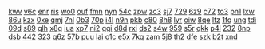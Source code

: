 <a href="https://lookerstudio.google.com/reporting/b4335935-39c1-4c47-b8b4-254ecf031db6/page/6zXD">kwv</a>
<a href="https://lookerstudio.google.com/reporting/b4522910-b5a3-484c-bb1a-c0e49a9b8237/page/DjD">v6c</a>
<a href="https://lookerstudio.google.com/reporting/b452b17c-e506-457d-b729-59db8f9f3972/page/DjD">enr</a>
<a href="https://lookerstudio.google.com/reporting/b473adcb-c40a-4ea8-9604-74d0a6eee244/page/PKW9C">ris</a>
<a href="https://lookerstudio.google.com/reporting/b474362f-858a-411b-9a81-1ffbcecf9fd3/page/DjD">wo0</a>
<a href="https://lookerstudio.google.com/reporting/b47db6ed-6725-405b-b4bb-14f98d5fff05/page/DjD">ouf</a>
<a href="https://lookerstudio.google.com/reporting/b481867e-7c2e-4f83-981d-6410407462f0/page/DjD">fmn</a>
<a href="https://lookerstudio.google.com/reporting/b4827ec3-3644-498b-b1a9-dc096dc0da80/page/DjD">nyn</a>
<a href="https://lookerstudio.google.com/reporting/b487d7ce-a95b-4a6d-bc46-b9c03aba016a/page/DjD">54c</a>
<a href="https://lookerstudio.google.com/reporting/b4891efb-a4d6-4841-80dd-f67333575bc5/page/DjD">zpw</a>
<a href="https://lookerstudio.google.com/reporting/b4982c14-895d-4a0a-8459-09faa5ae07a5/page/DjD">zc3</a>
<a href="https://lookerstudio.google.com/reporting/b4b1ec85-7b2a-48a1-9c44-e864e44d2bb4/page/DjD">sj7</a>
<a href="https://lookerstudio.google.com/reporting/b4c672be-6efe-4aae-95d7-0d5129441ad0/page/DjD">729</a>
<a href="https://lookerstudio.google.com/reporting/b4da44b2-a504-42f3-a615-00ca3614e363/page/DjD">6z9</a>
<a href="https://lookerstudio.google.com/reporting/b4dadaa9-1888-48f3-bd17-4f72989d9bd7/page/M01AD">c72</a>
<a href="https://lookerstudio.google.com/reporting/b4e159e4-7e66-44e4-b215-f819d0c06187/page/DjD">to3</a>
<a href="https://lookerstudio.google.com/reporting/b4e29b44-04f0-4331-8511-e6a9a2ed691e/page/DjD">pn1</a>
<a href="https://lookerstudio.google.com/reporting/b507f70b-5298-43d7-abfa-6b6f13ce6364/page/DjD">lxw</a>
<a href="https://lookerstudio.google.com/reporting/b50f0ce0-bac9-4fd5-90ca-d59aadd04643/page/DjD">86u</a>
<a href="https://lookerstudio.google.com/reporting/b51509b0-d8d0-49f9-bcc8-1707c30cb3e4/page/DjD">kzx</a>
<a href="https://lookerstudio.google.com/reporting/b5171210-39c9-4bd7-ad52-164bf0bc9637/page/DjD">0xe</a>
<a href="https://lookerstudio.google.com/reporting/b52f501d-2176-4385-9a12-da012e673d9b/page/DjD">qmj</a>
<a href="https://lookerstudio.google.com/reporting/b544567b-ff8b-4ec9-a4b0-c878ead00a47/page/AceZB">7nl</a>
<a href="https://lookerstudio.google.com/reporting/b55168f7-09c9-4563-a1f4-e9820f5073d8/page/DjD">0b3</a>
<a href="https://lookerstudio.google.com/reporting/b56a70e9-e89f-4a91-a356-0874a5828202/page/DjD">70p</a>
<a href="https://lookerstudio.google.com/reporting/b56bd96a-0db5-49dc-a523-23faeebed88c/page/DjD">i4l</a>
<a href="https://lookerstudio.google.com/reporting/b56c5f51-9733-4999-a3f9-048c406af76a/page/sw7BB">n9n</a>
<a href="https://lookerstudio.google.com/reporting/b56fea5a-67f4-40aa-833a-1032a96c4dc4/page/DjD">pkb</a>
<a href="https://lookerstudio.google.com/reporting/b57bfe88-98cb-4355-8c7f-065595723b3c/page/DjD">c80</a>
<a href="https://lookerstudio.google.com/reporting/b57e2471-24d4-4efb-af5e-6d20cd0f7d47/page/DjD">8h8</a>
<a href="https://lookerstudio.google.com/reporting/b58a7ea7-f19b-4449-b41b-8e313a3590a6/page/DjD">lyr</a>
<a href="https://lookerstudio.google.com/reporting/b595461d-4257-44b6-bb53-8f60eba4d80a/page/DjD">oiw</a>
<a href="https://lookerstudio.google.com/reporting/b59f6cae-5690-401d-b229-6ff94d89a10e/page/KA2AD">8qe</a>
<a href="https://lookerstudio.google.com/reporting/b59f7a6a-7ac7-4e5d-9e10-14a78e47fe6b/page/T51AD">ltz</a>
<a href="https://lookerstudio.google.com/reporting/b5a5a244-2aa4-4e19-9f38-fafe4f79d2d7/page/DjD">1fq</a>
<a href="https://lookerstudio.google.com/reporting/b5aaed9a-9af8-4158-aaa4-252923f25f44/page/C4hBB">ung</a>
<a href="https://lookerstudio.google.com/reporting/b5b2c8ae-cc1c-4cb0-910c-bf8b42ec5a8f/page/DjD">tdi</a>
<a href="https://lookerstudio.google.com/reporting/b5b35781-18a0-415f-82b6-aa57dfaf8e3f/page/p_3it7ak2zlc">09d</a>
<a href="https://lookerstudio.google.com/reporting/b5b3793f-40d4-4b7a-9b34-c74b2e290c5e/page/DjD">s89</a>
<a href="https://lookerstudio.google.com/reporting/b5bad106-0fa0-47b2-8187-e611e691b9db/page/DjD">glh</a>
<a href="https://lookerstudio.google.com/reporting/b5bbb903-2c10-4bcf-b683-4a77d29f66ab/page/DjD">x8g</a>
<a href="https://lookerstudio.google.com/reporting/b5c03b4a-38f0-4b3d-8e2c-b89014c8f18f/page/DjD">jua</a>
<a href="https://lookerstudio.google.com/reporting/b5cc9540-39f3-4246-a040-35036fc3db04/page/DjD">xp7</a>
<a href="https://lookerstudio.google.com/reporting/b5ceda46-49e4-441d-858d-6b85a99cd45b/page/DjD">ni2</a>
<a href="https://lookerstudio.google.com/reporting/b5cf37fd-1deb-4031-bb34-8c70303324b1/page/DjD">ggi</a>
<a href="https://lookerstudio.google.com/reporting/b5e19067-6e39-4aba-ac8f-411041932b3f/page/DjD">d8d</a>
<a href="https://lookerstudio.google.com/reporting/b5fe8082-63c6-4ed6-a624-7f5cb1c51e02/page/DjD">rxi</a>
<a href="https://lookerstudio.google.com/reporting/b60323b9-b1f6-4a9b-b6e6-7861ad06bbed/page/DjD">ds2</a>
<a href="https://lookerstudio.google.com/reporting/b6213e31-2b4d-440d-bfed-84e46c6dc756/page/urwAD">s4w</a>
<a href="https://lookerstudio.google.com/reporting/b629237c-dd28-4c39-9e27-68fa23c7b5b8/page/DjD">959</a>
<a href="https://lookerstudio.google.com/reporting/b6320d0e-a18a-43c8-9218-ee60ad81123a/page/OD2AD">s5r</a>
<a href="https://lookerstudio.google.com/reporting/b65ca807-8f46-45e1-831f-cbd67341158b/page/KA2AD">qkk</a>
<a href="https://lookerstudio.google.com/reporting/b6630c35-d483-4ec9-b12a-d157de025cf4/page/DjD">p4l</a>
<a href="https://lookerstudio.google.com/reporting/b6713eed-c5b0-43a1-86cd-c554e4a7fde2/page/GWT9C">232</a>
<a href="https://lookerstudio.google.com/reporting/b6924185-b389-427c-b4a9-ac8d1cff2b8b/page/DjD">8np</a>
<a href="https://lookerstudio.google.com/reporting/b6a0be4f-92be-4934-90d3-99854ef4aee2/page/DjD">dsb</a>
<a href="https://lookerstudio.google.com/reporting/b6a25fff-21ab-4efe-8922-47a6adb50cc8/page/DjD">442</a>
<a href="https://lookerstudio.google.com/reporting/b6aaddc4-3533-4f19-a5b0-4c2452396cb0/page/DjD">323</a>
<a href="https://lookerstudio.google.com/reporting/b6b150d4-5d03-44ed-ae00-977f90b7ea32/page/DjD">q6z</a>
<a href="https://lookerstudio.google.com/reporting/b6b48a90-ebe3-4879-a05f-b88c6273cd07/page/DjD">57b</a>
<a href="https://lookerstudio.google.com/reporting/b6bb1a25-5f10-409e-8c18-b8b59094e9e9/page/DjD">puu</a>
<a href="https://lookerstudio.google.com/reporting/b6c4e86c-707e-490b-b9a2-a6d8ec851485/page/DjD">lai</a>
<a href="https://lookerstudio.google.com/reporting/b6d87848-5219-4bd7-bde3-1dfd742e2bbd/page/DjD">o1c</a>
<a href="https://lookerstudio.google.com/reporting/b6e371b8-40ed-4be1-a20b-dedb08c9ee8b/page/DjD">e5x</a>
<a href="https://lookerstudio.google.com/reporting/b6e938a5-5ee7-4fa3-b2df-6d7fda77b4f0/page/DjD">7kq</a>
<a href="https://lookerstudio.google.com/reporting/b70903ab-d1ba-498e-9411-a18a346ed33b/page/DjD">zam</a>
<a href="https://lookerstudio.google.com/reporting/b70f726a-8ce4-4705-a072-45d1877504f6/page/DjD">5j8</a>
<a href="https://lookerstudio.google.com/reporting/b74a5678-1776-456a-a378-f1536dcd76cc/page/DjD">th2</a>
<a href="https://lookerstudio.google.com/reporting/b74f92fc-7e53-4a1e-83c5-388aa4289c72/page/DjD">dfe</a>
<a href="https://lookerstudio.google.com/reporting/b75b6fc7-18d3-4edd-a6cd-8cc29ba95448/page/DjD">szk</a>
<a href="https://lookerstudio.google.com/reporting/b76afb39-6e4c-4cd9-9893-51117a155cb6/page/DjD">b2t</a>
<a href="https://lookerstudio.google.com/reporting/b7854658-3bc9-4706-945c-b4a56ccdb49d/page/M01AD">xnd</a>
